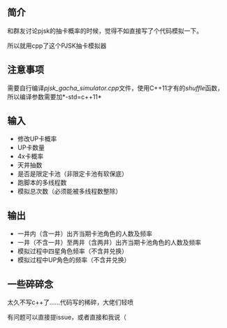 ## 简介

和群友讨论pjsk的抽卡概率的时候，觉得不如直接写了个代码模拟一下。

所以就用cpp了这个PJSK抽卡模拟器

## 注意事项

需要自行编译*pjsk_gacha_simulator.cpp*文件，使用C++11才有的*shuffle*函数，所以编译参数需要加*-std=c++11*

## 输入

- 修改UP卡概率
- UP卡数量
- 4x卡概率
- 天井抽数
- 是否是限定卡池（非限定卡池有软保底）
- 跑脚本的多线程数
- 模拟总次数（必须能被多线程数整除）

## 输出

- 一井内（含一井）出齐当期卡池角色的人数及频率
- 一井（不含一井）至两井（含两井）出齐当期卡池角色的人数及频率
- 模拟过程中四星角色频率（不含井兑换）
- 模拟过程中UP角色的频率（不含井兑换）

## 一些碎碎念

太久不写c++了……代码写的稀碎，大佬们轻喷

有问题可以直接提issue，或者直接和我说（

